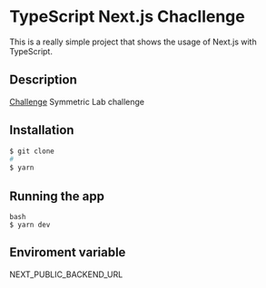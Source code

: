 # TypeScript Next.js Chacllenge

This is a really simple project that shows the usage of Next.js with TypeScript.

## Description

[Challenge](https://front-symmetrics-challenge.vercel.app/) Symmetric Lab challenge

## Installation

```bash
$ git clone
#
$ yarn
```

## Running the app

```
bash
$ yarn dev
```

## Enviroment variable

NEXT_PUBLIC_BACKEND_URL
